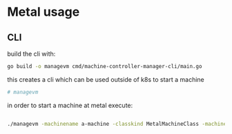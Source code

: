 # Metal usage

## CLI

build the cli with:

```bash
go build -o managevm cmd/machine-controller-manager-cli/main.go
```

this creates a cli which can be used outside of k8s to start a machine

```bash
# managevm
```

in order to start a machine at metal execute:

```bash

./managevm -machinename a-machine -classkind MetalMachineClass -machineclass kubernetes/machine_classes/metal-machine-class.yaml -secret kubernetes/Secrets/metal-secret.yaml
```
